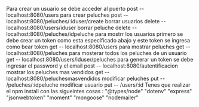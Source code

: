 Para crear un usuario se debe acceder al puerto
post -- localhost:8080/users
para crear peluches
post -- localhost:8080/peluches/:iduser/create
borrar usuarios
delete -- localhost:8080/users/iduser
borrar peluche
delete -- localhost:8080/peluches/idpeluche
para mostrr los usuarios primero se debe crear un token como esta especificado abajo y este token se ingresa como bear token
get -- localhost:8080/users
para mostrar peluches
get -- localhost:8080/peluches
para mosterar todos los peluches de un usuario 
get -- localhost:8080/users/iduser/peluches
para generar un token se debe ingresar el password y el email
post -- localhost:8080/autentificacion
mostrar los peluches mas vendidos
get -- localhost:8080/peluchesmasvendidos
modificar peluches 
put -- /peluches/:idpeluche
modificar usuario
put -- /users/:id
Tenes que realizar el npm install con las sigueintes cosas :
"@types/node"
    "dotenv"
    "express"
    "jsonwebtoken"
    "moment"
    "mongoose"
    "nodemailer"
